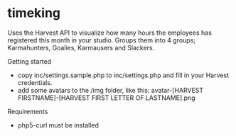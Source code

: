 timeking
========

Uses the Harvest API to visualize how many hours the employees has registered this month in your studio.
Groups them into 4 groups; Karmahunters, Goalies, Karmausers and Slackers.

Getting started
* copy inc/settings.sample.php to inc/settings.php and fill in your Harvest credentials.
* add some avatars to the /img folder, like this: avatar-[HARVEST FIRSTNAME]-[HARVEST FIRST LETTER OF LASTNAME].png

Requirements
* php5-curl must be installed